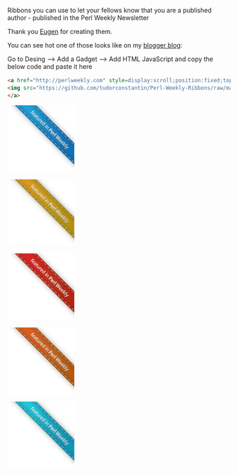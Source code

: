 Ribbons you can use to let your fellows know that you are a published author - published in the Perl Weekly Newsletter

Thank you [Eugen](http://eugenmales.deviantart.com/) for creating them.

You can see hot one of those looks like on my [blogger blog](http://programming.tudorconstantin.com):

Go to Desing --> Add a Gadget --> Add HTML JavaScript and copy the below code and paste it here


```HTML
<a href="http://perlweekly.com" style=display:scroll;position:fixed;top:0px;right:0px;z-index:10; >
<img src="https://github.com/tudorconstantin/Perl-Weekly-Ribbons/raw/master/ribbon%20transparent.png" alt="Featured in Perl Weekly" />
</a> 
```




![Awesome Ribbon](https://github.com/tudorconstantin/Perl-Weekly-Ribbons/raw/master/ribbon%20transparent.png)

![Awesome Ribbon](https://github.com/tudorconstantin/Perl-Weekly-Ribbons/raw/master/ribbon%20transparent%20yellow.png)

![Awesome Ribbon](https://github.com/tudorconstantin/Perl-Weekly-Ribbons/raw/master/ribbon%20transparent%20red.png)

![Awesome Ribbon](https://github.com/tudorconstantin/Perl-Weekly-Ribbons/raw/master/ribbon%20transparent%20orange.png)

![Awesome Ribbon](https://github.com/tudorconstantin/Perl-Weekly-Ribbons/raw/master/ribbon%20transparent%20cyan.png)
